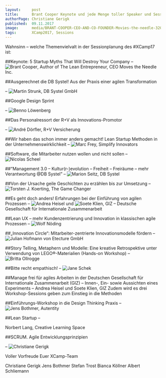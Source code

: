 ```yaml
---
layout:     post
title:      Brant Cooper Keynote und jede Menge toller Speaker und Sessions
authorPage: Christiane Gerigk
published:  09.11.2017
image:      media/BRANT-COOPER-CEO-AND-CO-FOUNDER-Movies-the-needle-320x202.jpg
tags:       XCamp2017, Sessions
---
```


Wahnsinn – welche Themenvielvalt in der Sessionplanung des #XCamp17 ist:

##Keynote: 5 Startup Myths That Will Destroy Your Company
– ![Brant Cooper](https://www.brantcooper.com/), Author of The Lean Entrepreneur, CEO Moves the Needle Inc.

##Ausgerechnet die DB Systel! Aus der Praxis einer agilen Transformation

– ![Martin Strunk, DB Systel GmbH](https://www.xing.com/profile/Martin_Strunk/cv)

##Google Design Sprint

– ![Benno Löwenberg](https://loewenberg.info/)

##Das Personalressort der R+V als Innovations-Promotor

– ![André Dörfler, R+V Versicherung](https://www.xing.com/profile/Andre_Doerfler/cv)

##Wir haben das schon immer anders gemacht!
Lean Startup Methoden in der Unternehmenswirklichkeit
– ![Marc Frey, Simplify Innovators](https://www.xing.com/profile/Marc_Frey)

##Software, die Mitarbeiter nutzen wollen und nicht sollen
– ![Nicolas Scheel](https://www.xing.com/contacts/recommendations)

##“Management 3.0 – Kultur(r-)evolution – Freiheit – Freiräume – mehr Verantwortung @DB Systel”
 – ![Marion Seitz, DB Systel](https://www.xing.com/profile/Marion_Seitz9/cv)

##Von der Ursache geile Geschichten zu erzählen bis zur Umsetzung
– ![Torsten J. Koerting, The Game Changer](https://www.xing.com/profile/Torsten_Koerting/portfolio)

##Es geht doch anders! Erfahrungen bei der Einführung von agilen Prozessen
– ![Andrea Heisel](https://www.xing.com/profile/Andrea_Heisel/cv) und ![Soete Klien](https://www.xing.com/profile/Soete_Klien/cv), 
GIZ – Deutsche Gesellschaft für Internationale Zusammenarbeit

##Lean UX – mehr Kundenzentrierung und Innovation in klassischen agile Prozessen
– ![Wolf Nöding](http://wolfnoeding.de/)

##„Innovation Circle“: Mitarbeiter-zentrierte Innovationsmodelle fördern
– ![Julian Hofmann von Etecture GmbH](https://www.etecture.de/)

##Story Telling, Metaphern und Modelle: Eine kreative Retrospektive unter Verwendung von LEGO®-Materialien (Hands-on Workshop)
– ![Britta Ollrogge](https://www.britta-ollrogge-consulting.de/)

##Bitte recht empathisch!
– ![Jane Schek](http://www.jane-schek.de/)

##Manage frei für agiles Arbeiten in der Deutschen Gesellschaft für Internationale Zusammenarbeit (GIZ) – Innen-, Ein- sowie Aussichten eines Experiments –
Andrea Heisel und Soete Klien, GIZ
Zudem wird es drei Workshop-Sessions geben zum Einstieg in die Methoden

##Einführungs-Workshop in die Design Thinking Praxis
– ![Jens Bothmer, Autentity](https://www.autentity.de/ueber-autentity-business-innovation/profil-jens-bothmer/)

##Lean Startup –

Norbert Lang, Creative Learning Space

##SCRUM. Agile Entwicklungsprinzipien

– ![Christiane Gerigk](https://digital-wachsen.de/)

Voller Vorfreude
Euer XCamp-Team

Christiane Gerigk
Jens Bothmer
Stefan Trost
Bianca Köllner
Albert Schliemann
